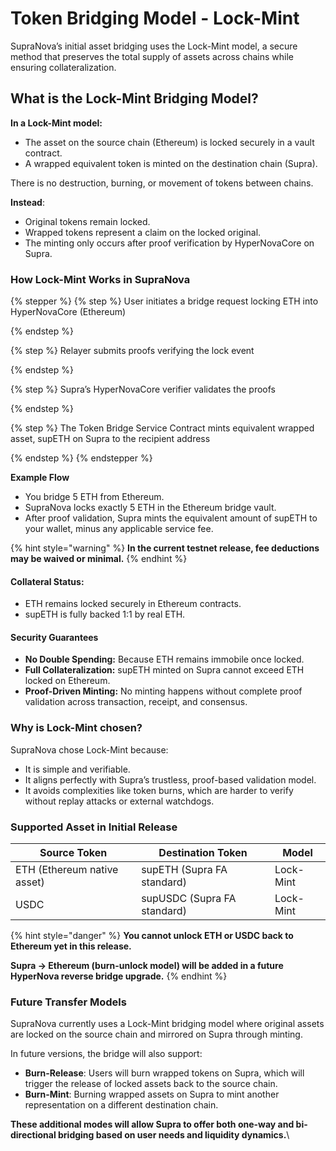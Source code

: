 # Token Bridging Model - Lock-Mint

SupraNova’s initial asset bridging uses the Lock-Mint model, a secure method that preserves the total supply of assets across chains while ensuring collateralization.

## What is the Lock-Mint Bridging Model?

**In a Lock-Mint model:**

* The asset on the source chain (Ethereum) is locked securely in a vault contract.
* A wrapped equivalent token is minted on the destination chain (Supra).

There is no destruction, burning, or movement of tokens between chains.

**Instead**:

* Original tokens remain locked.
* Wrapped tokens represent a claim on the locked original.
* The minting only occurs after proof verification by HyperNovaCore on Supra.

### How Lock-Mint Works in SupraNova

{% stepper %}
{% step %}
User initiates a bridge request locking ETH into HyperNovaCore (Ethereum)


{% endstep %}

{% step %}
Relayer submits proofs verifying the lock event


{% endstep %}

{% step %}
Supra’s HyperNovaCore verifier validates the proofs


{% endstep %}

{% step %}
The Token Bridge Service Contract mints equivalent wrapped asset, supETH on Supra to the recipient address


{% endstep %}
{% endstepper %}

**Example Flow**

* You bridge 5 ETH from Ethereum.
* SupraNova locks exactly 5 ETH in the Ethereum bridge vault.
* After proof validation, Supra mints the equivalent amount of supETH to your wallet, minus any applicable service fee.

{% hint style="warning" %}
**In the current testnet release, fee deductions may be waived or minimal.**
{% endhint %}

#### **Collateral Status:**

* ETH remains locked securely in Ethereum contracts.
* supETH is fully backed 1:1 by real ETH.

#### Security Guarantees

* **No Double Spending:** Because ETH remains immobile once locked.
* **Full Collateralization:** supETH minted on Supra cannot exceed ETH locked on Ethereum.
* **Proof-Driven Minting:** No minting happens without complete proof validation across transaction, receipt, and consensus.

### Why is Lock-Mint chosen?

SupraNova chose Lock-Mint because:

* It is simple and verifiable.
* It aligns perfectly with Supra’s trustless, proof-based validation model.
* It avoids complexities like token burns, which are harder to verify without replay attacks or external watchdogs.

### Supported Asset in Initial Release

| Source Token                | Destination Token           | Model     |
| --------------------------- | --------------------------- | --------- |
| ETH (Ethereum native asset) | supETH (Supra FA standard)  | Lock-Mint |
| USDC                        | supUSDC (Supra FA standard) | Lock-Mint |

{% hint style="danger" %}
**You cannot unlock ETH  or USDC back to Ethereum yet in this release.**

**Supra → Ethereum (burn-unlock model) will be added in a future HyperNova reverse bridge upgrade.**
{% endhint %}

### Future Transfer Models

SupraNova currently uses a Lock-Mint bridging model where original assets are locked on the source chain and mirrored on Supra through minting.

In future versions, the bridge will also support:

* **Burn-Release**: Users will burn wrapped tokens on Supra, which will trigger the release of locked assets back to the source chain.
* **Burn-Mint**: Burning wrapped assets on Supra to mint another representation on a different destination chain.

**These additional modes will allow Supra to offer both one-way and bi-directional bridging based on user needs and liquidity dynamics.**\
